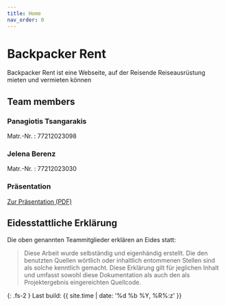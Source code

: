 ```yaml
---
title: Home
nav_order: 0
---
```



# Backpacker Rent

Backpacker Rent ist eine Webseite, auf der Reisende Reiseausrüstung mieten und vermieten können

## Team members

### Panagiotis Tsangarakis

Matr.-Nr.
: 77212023098

### Jelena Berenz

Matr.-Nr.
: 77212023030

### Präsentation

[ Zur Präsentation (PDF)](/BackpackerRent/docs/assets/pdfs/Full-Stack-Praesentation.pdf)


## Eidesstattliche Erklärung

Die oben genannten Teammitglieder erklären an Eides statt:

> Diese Arbeit wurde selbständig und eigenhändig erstellt. Die den benutzten Quellen wörtlich oder inhaltlich entommenen Stellen sind als solche kenntlich gemacht. Diese Erklärung gilt für jeglichen Inhalt und umfasst sowohl diese Dokumentation als auch den als Projektergebnis eingereichten Quellcode.

{: .fs-2 }
Last build: {{ site.time | date: '%d %b %Y, %R%:z' }}